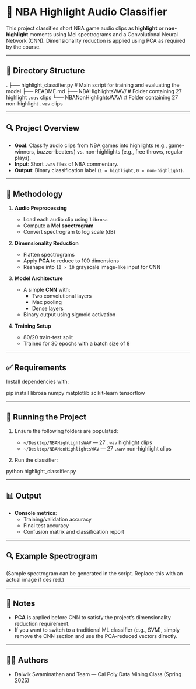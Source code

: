 # 🏀 NBA Highlight Audio Classifier

This project classifies short NBA game audio clips as **highlight** or **non-highlight** moments using Mel spectrograms and a Convolutional Neural Network (CNN). Dimensionality reduction is applied using PCA as required by the course.

---

## 📁 Directory Structure

.
├── highlight_classifier.py       # Main script for training and evaluating the model
├── README.md
├── NBAHighlightsWAV/            # Folder containing 27 highlight `.wav` clips
└── NBANonHighlightsWAV/         # Folder containing 27 non-highlight `.wav` clips

---

## 🔍 Project Overview

- **Goal**: Classify audio clips from NBA games into highlights (e.g., game-winners, buzzer-beaters) vs. non-highlights (e.g., free throws, regular plays).
- **Input**: Short `.wav` files of NBA commentary.
- **Output**: Binary classification label (`1 = highlight`, `0 = non-highlight`).

---

## 🧠 Methodology

1. **Audio Preprocessing**
   - Load each audio clip using `librosa`
   - Compute a **Mel spectrogram**
   - Convert spectrogram to log scale (dB)

2. **Dimensionality Reduction**
   - Flatten spectrograms
   - Apply **PCA** to reduce to 100 dimensions
   - Reshape into `10 × 10` grayscale image-like input for CNN

3. **Model Architecture**
   - A simple **CNN** with:
     - Two convolutional layers
     - Max pooling
     - Dense layers
   - Binary output using sigmoid activation

4. **Training Setup**
   - 80/20 train-test split
   - Trained for 30 epochs with a batch size of 8

---

## ✅ Requirements

Install dependencies with:

pip install librosa numpy matplotlib scikit-learn tensorflow

---

## 🚀 Running the Project

1. Ensure the following folders are populated:
   - `~/Desktop/NBAHighlightsWAV` — 27 `.wav` highlight clips
   - `~/Desktop/NBANonHighlightsWAV` — 27 `.wav` non-highlight clips

2. Run the classifier:

python highlight_classifier.py

---

## 📊 Output

- **Console metrics**:
  - Training/validation accuracy
  - Final test accuracy
  - Confusion matrix and classification report

---

## 🔍 Example Spectrogram

(Sample spectrogram can be generated in the script. Replace this with an actual image if desired.)

---

## 📌 Notes

- **PCA** is applied before CNN to satisfy the project’s dimensionality reduction requirement.
- If you want to switch to a traditional ML classifier (e.g., SVM), simply remove the CNN section and use the PCA-reduced vectors directly.

---

## 👨‍💻 Authors

- Daiwik Swaminathan and Team — Cal Poly Data Mining Class (Spring 2025)